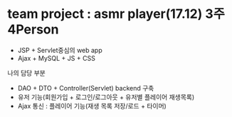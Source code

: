 # team project : asmr player(17.12) 3주 4Person
- JSP + Servlet중심의 web app
- Ajax + MySQL + JS + CSS

나의 담당 부분
- DAO + DTO + Controller(Servlet) backend 구축
- 유저 기능(회원가입 + 로그인/로그아웃 + 유저별 플레이어 재생목록)
- Ajax 통신 : 플레이어 기능(재생 목록 저장/로드 + 타이머) 

